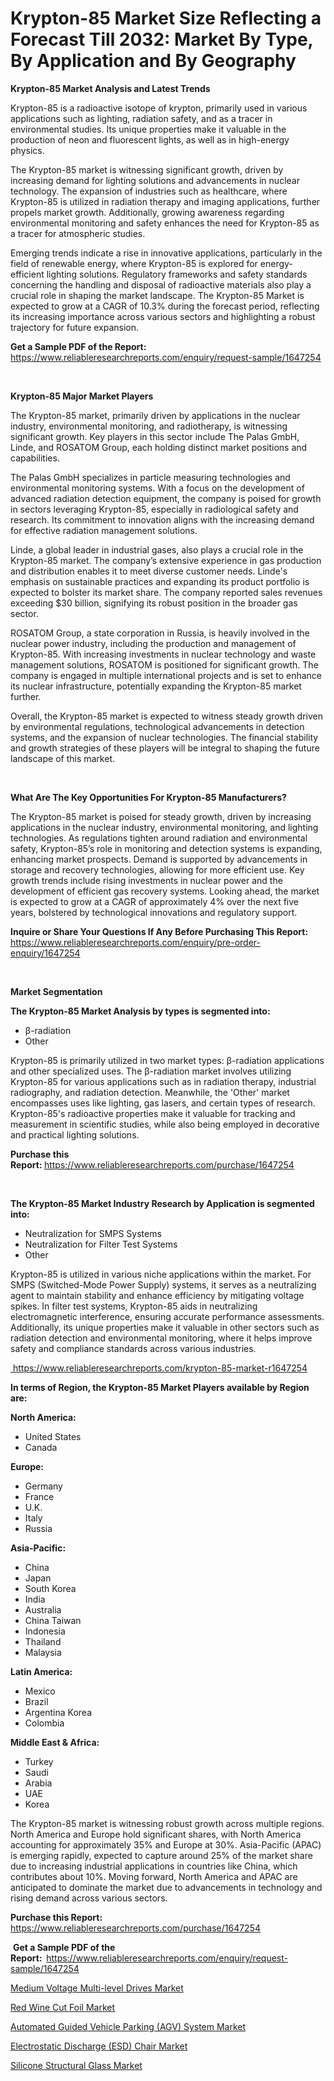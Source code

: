 <p><h1>Krypton-85 Market Size Reflecting a Forecast Till 2032: Market By Type, By Application and By Geography</h1></p><p><strong>Krypton-85 Market Analysis and Latest Trends</strong></p>
<p><p>Krypton-85 is a radioactive isotope of krypton, primarily used in various applications such as lighting, radiation safety, and as a tracer in environmental studies. Its unique properties make it valuable in the production of neon and fluorescent lights, as well as in high-energy physics.</p><p>The Krypton-85 market is witnessing significant growth, driven by increasing demand for lighting solutions and advancements in nuclear technology. The expansion of industries such as healthcare, where Krypton-85 is utilized in radiation therapy and imaging applications, further propels market growth. Additionally, growing awareness regarding environmental monitoring and safety enhances the need for Krypton-85 as a tracer for atmospheric studies.</p><p>Emerging trends indicate a rise in innovative applications, particularly in the field of renewable energy, where Krypton-85 is explored for energy-efficient lighting solutions. Regulatory frameworks and safety standards concerning the handling and disposal of radioactive materials also play a crucial role in shaping the market landscape. The Krypton-85 Market is expected to grow at a CAGR of 10.3% during the forecast period, reflecting its increasing importance across various sectors and highlighting a robust trajectory for future expansion.</p></p>
<p><strong>Get a Sample PDF of the Report:&nbsp;</strong> <a href="https://www.reliableresearchreports.com/enquiry/request-sample/1647254?utm_campaign=16&utm_medium=2&utm_source=Github&utm_content=ia&utm_term=29032025&utm_id=krypton-85">https://www.reliableresearchreports.com/enquiry/request-sample/1647254</a></p>
<p>&nbsp;</p>
<p><strong>Krypton-85 Major Market Players</strong></p>
<p><p>The Krypton-85 market, primarily driven by applications in the nuclear industry, environmental monitoring, and radiotherapy, is witnessing significant growth. Key players in this sector include The Palas GmbH, Linde, and ROSATOM Group, each holding distinct market positions and capabilities.</p><p>The Palas GmbH specializes in particle measuring technologies and environmental monitoring systems. With a focus on the development of advanced radiation detection equipment, the company is poised for growth in sectors leveraging Krypton-85, especially in radiological safety and research. Its commitment to innovation aligns with the increasing demand for effective radiation management solutions.</p><p>Linde, a global leader in industrial gases, also plays a crucial role in the Krypton-85 market. The company’s extensive experience in gas production and distribution enables it to meet diverse customer needs. Linde's emphasis on sustainable practices and expanding its product portfolio is expected to bolster its market share. The company reported sales revenues exceeding $30 billion, signifying its robust position in the broader gas sector.</p><p>ROSATOM Group, a state corporation in Russia, is heavily involved in the nuclear power industry, including the production and management of Krypton-85. With increasing investments in nuclear technology and waste management solutions, ROSATOM is positioned for significant growth. The company is engaged in multiple international projects and is set to enhance its nuclear infrastructure, potentially expanding the Krypton-85 market further.</p><p>Overall, the Krypton-85 market is expected to witness steady growth driven by environmental regulations, technological advancements in detection systems, and the expansion of nuclear technologies. The financial stability and growth strategies of these players will be integral to shaping the future landscape of this market.</p></p>
<p>&nbsp;</p>
<p><strong>What Are The Key Opportunities For Krypton-85 Manufacturers?</strong></p>
<p><p>The Krypton-85 market is poised for steady growth, driven by increasing applications in the nuclear industry, environmental monitoring, and lighting technologies. As regulations tighten around radiation and environmental safety, Krypton-85’s role in monitoring and detection systems is expanding, enhancing market prospects. Demand is supported by advancements in storage and recovery technologies, allowing for more efficient use. Key growth trends include rising investments in nuclear power and the development of efficient gas recovery systems. Looking ahead, the market is expected to grow at a CAGR of approximately 4% over the next five years, bolstered by technological innovations and regulatory support.</p></p>
<p><strong>Inquire or Share Your Questions If Any Before Purchasing This Report:</strong> <a href="https://www.reliableresearchreports.com/enquiry/pre-order-enquiry/1647254?utm_campaign=16&utm_medium=2&utm_source=Github&utm_content=ia&utm_term=29032025&utm_id=krypton-85">https://www.reliableresearchreports.com/enquiry/pre-order-enquiry/1647254</a></p>
<p>&nbsp;</p>
<p><strong>Market Segmentation</strong></p>
<p><strong>The Krypton-85 Market Analysis by types is segmented into:</strong></p>
<p><ul><li>β-radiation</li><li>Other</li></ul></p>
<p><p>Krypton-85 is primarily utilized in two market types: β-radiation applications and other specialized uses. The β-radiation market involves utilizing Krypton-85 for various applications such as in radiation therapy, industrial radiography, and radiation detection. Meanwhile, the 'Other' market encompasses uses like lighting, gas lasers, and certain types of research. Krypton-85's radioactive properties make it valuable for tracking and measurement in scientific studies, while also being employed in decorative and practical lighting solutions.</p></p>
<p><strong>Purchase this Report:&nbsp;</strong><a href="https://www.reliableresearchreports.com/purchase/1647254?utm_campaign=16&utm_medium=2&utm_source=Github&utm_content=ia&utm_term=29032025&utm_id=krypton-85">https://www.reliableresearchreports.com/purchase/1647254</a></p>
<p>&nbsp;</p>
<p><strong>The Krypton-85 Market Industry Research by Application is segmented into:</strong></p>
<p><ul><li>Neutralization for SMPS Systems</li><li>Neutralization for Filter Test Systems</li><li>Other</li></ul></p>
<p><p>Krypton-85 is utilized in various niche applications within the market. For SMPS (Switched-Mode Power Supply) systems, it serves as a neutralizing agent to maintain stability and enhance efficiency by mitigating voltage spikes. In filter test systems, Krypton-85 aids in neutralizing electromagnetic interference, ensuring accurate performance assessments. Additionally, its unique properties make it valuable in other sectors such as radiation detection and environmental monitoring, where it helps improve safety and compliance standards across various industries.</p></p>
<p><a href="https://www.reliableresearchreports.com/krypton-85-market-r1647254?utm_campaign=16&utm_medium=2&utm_source=Github&utm_content=ia&utm_term=29032025&utm_id=krypton-85">&nbsp;https://www.reliableresearchreports.com/krypton-85-market-r1647254</a></p>
<p><strong>In terms of Region, the Krypton-85 Market Players available by Region are:</strong></p>
<p>
    <p> <strong> North America: </strong>
        <ul>
            <li>United States</li>
            <li>Canada</li>
        </ul>
        </p> 
    <p> <strong> Europe: </strong>
        <ul>
            <li>Germany</li>
            <li>France</li>
            <li>U.K.</li>
            <li>Italy</li>
            <li>Russia</li>
        </ul>
        </p> 
    <p> <strong> Asia-Pacific: </strong>
        <ul>
            <li>China</li>
            <li>Japan</li>
            <li>South Korea</li>
            <li>India</li>
            <li>Australia</li>
            <li>China Taiwan</li>
            <li>Indonesia</li>
            <li>Thailand</li>
            <li>Malaysia</li>
        </ul>
        </p> 
    <p> <strong> Latin America: </strong>
        <ul>
            <li>Mexico</li>
            <li>Brazil</li>
            <li>Argentina Korea</li>
            <li>Colombia</li>
        </ul>
        </p> 
    <p> <strong> Middle East & Africa: </strong>
        <ul>
            <li>Turkey</li>
            <li>Saudi</li>
            <li>Arabia</li>
            <li>UAE</li>
            <li>Korea</li>
        </ul>
    </p>
    </p>
<p><p>The Krypton-85 market is witnessing robust growth across multiple regions. North America and Europe hold significant shares, with North America accounting for approximately 35% and Europe at 30%. Asia-Pacific (APAC) is emerging rapidly, expected to capture around 25% of the market share due to increasing industrial applications in countries like China, which contributes about 10%. Moving forward, North America and APAC are anticipated to dominate the market due to advancements in technology and rising demand across various sectors.</p></p>
<p><strong>Purchase this Report: </strong><a href="https://www.reliableresearchreports.com/purchase/1647254?utm_campaign=16&utm_medium=2&utm_source=Github&utm_content=ia&utm_term=29032025&utm_id=krypton-85">https://www.reliableresearchreports.com/purchase/1647254</a></p>
<p>&nbsp;<strong>Get a Sample PDF of the Report:&nbsp;&nbsp;</strong><a href="https://www.reliableresearchreports.com/enquiry/request-sample/1647254?utm_campaign=16&utm_medium=2&utm_source=Github&utm_content=ia&utm_term=29032025&utm_id=krypton-85">https://www.reliableresearchreports.com/enquiry/request-sample/1647254</a></p>
<p><strong></strong></p>
<p><p><a href="https://github.com/syskamazucqa/Market-Research-Report-List-1/blob/main/medium-voltage-multi-level-drives-market.md?utm_campaign=16&utm_medium=2&utm_source=Github&utm_content=ia&utm_term=29032025&utm_id=krypton-85">Medium Voltage Multi-level Drives Market</a></p><p><a href="https://github.com/cachaskluwe/Market-Research-Report-List-1/blob/main/red-wine-cut-foil-market.md?utm_campaign=16&utm_medium=2&utm_source=Github&utm_content=ia&utm_term=29032025&utm_id=krypton-85">Red Wine Cut Foil Market</a></p><p><a href="https://github.com/cezilfinerv9/Market-Research-Report-List-1/blob/main/automated-guided-vehicle-parking-agv-system-market.md?utm_campaign=16&utm_medium=2&utm_source=Github&utm_content=ia&utm_term=29032025&utm_id=krypton-85">Automated Guided Vehicle Parking (AGV) System Market</a></p><p><a href="https://github.com/lelkohydesyj/Market-Research-Report-List-1/blob/main/electrostatic-discharge-esd-chair-market.md?utm_campaign=16&utm_medium=2&utm_source=Github&utm_content=ia&utm_term=29032025&utm_id=krypton-85">Electrostatic Discharge (ESD) Chair Market</a></p><p><a href="https://github.com/thanenegenqa/Market-Research-Report-List-1/blob/main/silicone-structural-glass-market.md?utm_campaign=16&utm_medium=2&utm_source=Github&utm_content=ia&utm_term=29032025&utm_id=krypton-85">Silicone Structural Glass Market</a></p></p>
